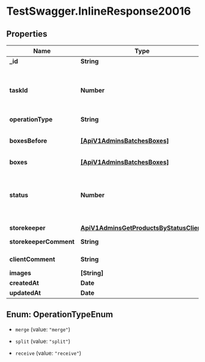 # TestSwagger.InlineResponse20016

## Properties

Name | Type | Description | Notes
------------ | ------------- | ------------- | -------------
**_id** | **String** | GUID задачи в DB | 
**taskId** | **Number** | ID задачи, для типовых. Что бы можно было вывести нужную надпись для исполнителя. | 
**operationType** | **String** | Тип операции | [optional] 
**boxesBefore** | [**[ApiV1AdminsBatchesBoxes]**](ApiV1AdminsBatchesBoxes.md) | Массив коробок которые были до переформирования коробок. | [optional] 
**boxes** | [**[ApiV1AdminsBatchesBoxes]**](ApiV1AdminsBatchesBoxes.md) | Массив коробок. | 
**status** | **Number** | Текущий статус задачи. 0 - новая, 10 - взята в работу, 20 - выполнено, 30 - не выполнено, 40 - отменено. | 
**storekeeper** | [**ApiV1AdminsGetProductsByStatusClient**](ApiV1AdminsGetProductsByStatusClient.md) |  | [optional] 
**storekeeperComment** | **String** | Комментарий работника склада. | [optional] 
**clientComment** | **String** | Комментарий клиента. | [optional] 
**images** | **[String]** | Массив картинок. | [optional] 
**createdAt** | **Date** | Дата создания. | [optional] 
**updatedAt** | **Date** | Дата создания. | [optional] 



## Enum: OperationTypeEnum


* `merge` (value: `"merge"`)

* `split` (value: `"split"`)

* `receive` (value: `"receive"`)




